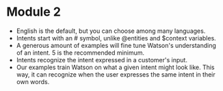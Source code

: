 # Module 2
- English is the default, but you can choose among many languages.
- Intents start with an # symbol, unlike @entities and $context variables.
- A generous amount of examples will fine tune Watson's understanding of an intent. 5 is the recommended minimum.
- Intents recognize the intent expressed in a customer's input.
- Our examples train Watson on what a given intent might look like. This way, it can recognize when the user expresses the same intent in their own words.